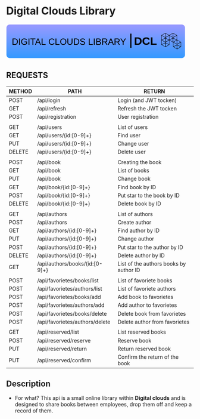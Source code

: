 # Digital Clouds Library
![DCLIB](https://github.com/wertick01/dclib/blob/main/dclibrary_image.png?raw=true)

## REQUESTS

| METHOD | PATH | RETURN |
| ------ | ------ | ------ |
| POST | /api/login | Login (and JWT tocken) |
| GET | /api/refresh | Refresh the JWT tocken |
| POST | /api/registration | User registration |
|  |  |  |
| GET | /api/users | List of users |
| GET | /api/users/{id:[0-9]+} | Find user |
| PUT | /api/users/{id:[0-9]+} | Change user |
| DELETE| /api/users/{id:[0-9]+} | Delete user |
|  |  |  |
| POST | /api/book | Creating the book |
| GET | /api/book | List of books |
| PUT | /api/book | Change book |
| GET | /api/book/{id:[0-9]+} | Find book by ID |
| POST | /api/book/{id:[0-9]+} | Put star to the book by ID |
| DELETE | /api/book/{id:[0-9]+} | Delete book by ID |
|  |  |  |
| GET | /api/authors | List of authors |
| POST | /api/authors | Create author |
| GET | /api/authors/{id:[0-9]+} | Find author by ID |
| PUT | /api/authors/{id:[0-9]+} | Change author |
| POST | /api/authors/{id:[0-9]+} | Put star to the author by ID |
| DELETE | /api/authors/{id:[0-9]+} | Delete author by ID |
| GET | /api/authors/books/{id:[0-9]+} | List of the authors books by author ID |
|  |  |  |
| POST | /api/favorietes/books/list | List of favoriete books |
| POST | /api/favorietes/authors/list | List of favoriete authors |
| POST | /api/favorietes/books/add | Add book to favorietes |
| POST | /api/favorietes/authors/add | Add author to favorietes |
| POST | /api/favorietes/books/delete | Delete book from favorietes |
| POST | /api/favorietes/authors/delete | Delete author from favorietes |
|  |  |  |
| GET | /api/reserved/list | List reserved books |
| POST | /api/reserved/reserve | Reserve book |
| PUT | /api/reserved/return | Return reserved book |
| PUT | /api/reserved/confirm | Confirm the return of the book |


## Description

- For what?
This api is a small online library within **Digital clouds** and is designed to share books between employees, drop them off and keep a record of them.
